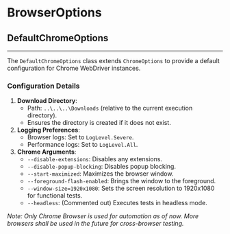 # BrowserOptions

## **DefaultChromeOptions**

---

The `DefaultChromeOptions` class extends `ChromeOptions` to provide a default configuration for Chrome WebDriver instances.

### Configuration Details
1. **Download Directory**:
	- Path: `..\..\..\Downloads` (relative to the current execution directory).
	- Ensures the directory is created if it does not exist.
1. **Logging Preferences**:
	- Browser logs: Set to `LogLevel.Severe`.
	- Performance logs: Set to `LogLevel.All`.
1. **Chrome Arguments**:
	- `--disable-extensions`: Disables any extensions.
	- `--disable-popup-blocking`: Disables popup blocking.
	- `--start-maximized`: Maximizes the browser window.
	- `--foreground-flash-enabled`: Brings the window to the foreground.
	- `--window-size=1920x1080`: Sets the screen resolution to 1920x1080 for functional tests.
	- `--headless`: (Commented out) Executes tests in headless mode.

_Note: Only Chrome Browser is used for automation as of now. More browsers shall be used in the future for cross-browser testing._